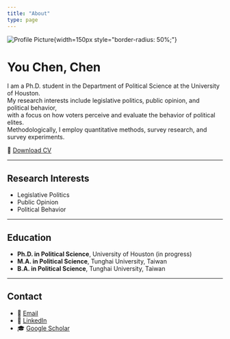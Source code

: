 ```yaml
---
title: "About"
type: page
---
```


![Profile Picture](/authors/admin/avatar.jpg){width=150px style="border-radius: 50%;"}

# You Chen, Chen

I am a Ph.D. student in the Department of Political Science at the University of Houston.  
My research interests include legislative politics, public opinion, and political behavior,  
with a focus on how voters perceive and evaluate the behavior of political elites.  
Methodologically, I employ quantitative methods, survey research, and survey experiments.  

📄 [Download CV](/uploads/Youchen_CV.pdf)

---

## Research Interests
- Legislative Politics  
- Public Opinion  
- Political Behavior  

---

## Education
- **Ph.D. in Political Science**, University of Houston (in progress)  
- **M.A. in Political Science**, Tunghai University, Taiwan  
- **B.A. in Political Science**, Tunghai University, Taiwan  

---

## Contact
- 📧 [Email](mailto:ychen266@cougarnet.uh.edu)  
- 🔗 [LinkedIn](https://www.linkedin.com/in/you-chen-chen-122048232/)  
- 🎓 [Google Scholar](https://scholar.google.com/)
